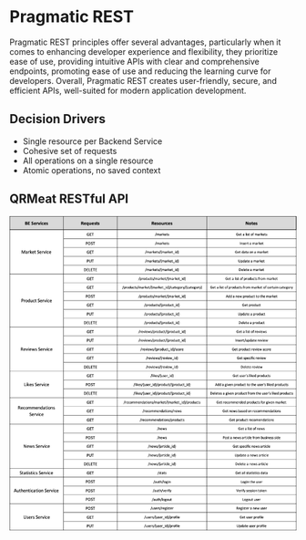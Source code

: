# Pragmatic REST

Pragmatic REST principles offer several advantages, particularly when it comes to enhancing developer experience and flexibility, they prioritize ease of use, providing intuitive APIs with clear and comprehensive endpoints, promoting ease of use and reducing the learning curve for developers. Overall, Pragmatic REST creates user-friendly, secure, and efficient APIs, well-suited for modern application development.

## Decision Drivers

- Single resource per Backend Service
- Cohesive set of requests
- All operations on a single resource
- Atomic operations, no saved context

## QRMeat RESTful API

<img src="./assets//REST-Table.png" alt="QRMeat Rest API" />